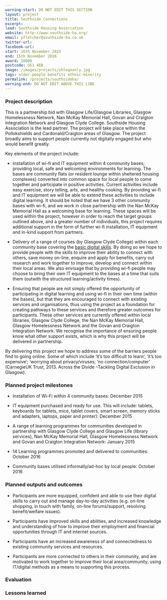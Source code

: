 ```yaml
---
warning-start: DO NOT EDIT THIS SECTION
layout: project
title: Southside Connections
excerpt: 
lead: Southside Housing Association
website: http://www.southside-ha.org/
email: pfletcher@southside-ha.co.uk
twitter-url: 
facebook-url: 
start: 16th November 2015
end: 15th November 2016
award: 10000
postcode: G51 4EB	
image: /images/projects/shlogoonly.jpg
tags: older-people benefits ethnic-minority
permalink: /projects/southsideha/
warning-end: DO NOT EDIT ABOVE THIS LINE
---
```


### Project description

This is a partnership bid with Glasgow Life/Glasgow Libraries, Glasgow Homelessness Network, Nan McKay Memorial Hall, Govan and Craigton Integration Network and Glasgow Clyde College. Southside Housing Association is the lead partner. The project will take place within the Pollokshields and Cardonald/Craigton areas of Glasgow. The project broadly aims to support people currently not digitally engaged but who would benefit greatly. 

Key elements of the project include:

* Installation of wi-fi and IT equipment within 4 community bases; providing local, safe and welcoming environments for learning. The bases are community flats (or resident lounge within sheltered housing complexes) converted into common space for local people to come together and participate in positive activities. Current activities include easy exercise, story telling, arts, and healthy cooking. By providing wi-fi and IT equipment we will be able to extend these activities to include digital learning. It should be noted that we have 3 other community bases with wi-fi, and we work in close partnership with the Nan McKay Memorial Hall as a welcoming base for learning. These spaces will be used within the project, however in order to reach the target groups outlined above, and a greater number of individuals, this project requires additional support in the form of further wi-fi installation, IT equipment and in-kind support from partners. 

* Delivery of a range of courses (by Glasgow Clyde College) within each community base covering the [basic digital skills](http://digital.scvo.org.uk/about/basic-digital-skills/). By doing so we hope to provide people with the skills to improve their ability to connect with others, save money on-line, enquire and apply for benefits, carry out research and work together to improve, develop and connect within their local areas. We also envisage that by providing wi-fi people may choose to bring their own IT equipment to the bases at a time that suits them (outwith the structured learning/activity times).

* Ensuring that people are not simply offered the opportunity of participating in digital learning and using wi-fi in their own time (within the bases), but that they are encouraged to connect with existing services and organisations, thus using the project as a foundation for creating pathways to these services and therefore greater outcomes for participants. These other services are currently offered within local libraries, Glasgow Clyde College, the Nan McKay Memorial Hall, Glasgow Homelessness Network and the Govan and Craigton Integration Network. We recognise the importance of ensuring people know what other support exists, which is why this project will be delivered in partnership. 

By delivering this project we hope to address some of the barriers people find to going online. Some of which include ‘it’s too difficult to learn’; ‘it’s too expensive’; ‘worrying about privacy/viruses; ‘no connection/computer’ (CarnegieUK Trust, 2013. Across the Divide –Tackling Digital Exclusion in Glasgow).

### Planned project milestones

* Installation of Wi-Fi within 4 community bases: December 2015

* IT equipment purchased and ready for use. This will include: tablets, keyboards for tablets, mice, tablet covers, smart screen, memory sticks and adapters, laptops, paper and printer): December 2015

* A range of learning programmes for communities developed in partnership with Glasgow Clyde College and Glasgow Life (library services), Nan McKay Memorial Hall, Glasgow Homelessness Network and Govan and Craigton Integration Network: January 2015

* 14 Learning programmes promoted and delivered to communities: October 2016

* Community bases utilised informally/ad-hoc by local people: October 2016

### Planned outputs and outcomes

* Participants are more equipped, confident and able to use their digital skills to carry out and manage day-to-day activities (e.g. on-line shopping, in touch with family, on-line forums/support, resolving benefit/welfare issues).

* Participants have improved skills and abilities, and increased knowledge and understanding of how to improve their employment and financial opportunities through IT and internet sources. 

* Participants have an increased awareness of and connectedness to existing community services and resources. 

* Participants are more connected to others in their community, and are motivated to work together to improve their local area/community, using IT/digital methods as a means to supporting this process. 

### Evaluation


### Lessons learned



